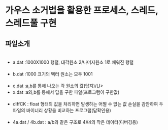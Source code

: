 # 가우스 소거법을 활용한 프로세스, 스레드, 스레드풀 구현

## 파일소개

<UL>
  <LI>a.dat :1000X1000 행렬, 대각원소 2/나머지원소 1로 채워진 행렬</LI>
  <LI>b.dat :1000 크기의 벡터 원소는 모두 1001</LI>
  <LI>c.dat :a,b를 통해 나오는 각 원소의 값(답지)/LI>
  <LI>x.dat :a와,b를 통해서 답을 구한 파일(프로그램이 구한값)</LI>
  <LI>diffCK : float 형태의 값을 처리하면 발생하는 어쩔 수 없는 값 손실을 감안하여 두 파일의 바이너리 상황을 비교하는 프로그램(답확인용)</LI>
  <LI>4a.dat / 4b.dat : a/b와 같은 구조로 4X4의 작은 데이터(디버깅용)</LI>
</UL>
